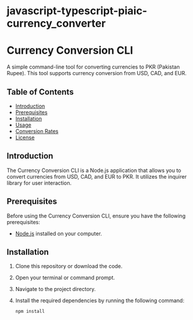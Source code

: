 # javascript-typescript-piaic-currency_converter

# Currency Conversion CLI

A simple command-line tool for converting currencies to PKR (Pakistan Rupee). This tool supports currency conversion from USD, CAD, and EUR.

## Table of Contents

- [Introduction](#introduction)
- [Prerequisites](#prerequisites)
- [Installation](#installation)
- [Usage](#usage)
- [Conversion Rates](#conversion-rates)
- [License](#license)

## Introduction

The Currency Conversion CLI is a Node.js application that allows you to convert currencies from USD, CAD, and EUR to PKR. It utilizes the inquirer library for user interaction.

## Prerequisites

Before using the Currency Conversion CLI, ensure you have the following prerequisites:

- [Node.js](https://nodejs.org/) installed on your computer.

## Installation

1. Clone this repository or download the code.

2. Open your terminal or command prompt.

3. Navigate to the project directory.

4. Install the required dependencies by running the following command:

   ```bash
   npm install
